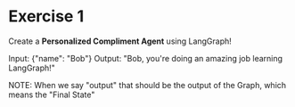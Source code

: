 # Exercise 1

Create a **Personalized Compliment Agent** using LangGraph!

Input: {"name": "Bob"}
Output: "Bob, you're doing an amazing job learning LangGraph!"

NOTE: 
When we say "output" that should be the output of the Graph, which means the "Final State"

